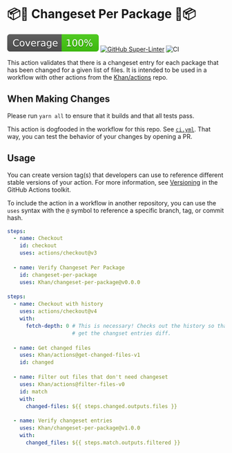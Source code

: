# 📦🦋 Changeset Per Package 🦋📦

![Test Coverage](badges/coverage.svg)
[![GitHub Super-Linter](https://github.com/actions/typescript-action/actions/workflows/linter.yml/badge.svg)](https://github.com/super-linter/super-linter)
![CI](https://github.com/actions/typescript-action/actions/workflows/ci.yml/badge.svg)

This action validates that there is a changeset entry for each package that has
been changed for a given list of files. It is intended to be used in a workflow
with other actions from the [Khan/actions](https://github.com/Khan/actions)
repo.

## When Making Changes

Please run `yarn all` to ensure that it builds and that all tests pass.

This action is dogfooded in the workflow for this repo. See
[`ci.yml`](./.github/workflows/ci.yml). That way, you can test the behavior of
your changes by opening a PR.

## Usage

You can create version tag(s) that developers can use to reference different
stable versions of your action. For more information, see
[Versioning](https://github.com/actions/toolkit/blob/master/docs/action-versioning.md)
in the GitHub Actions toolkit.

To include the action in a workflow in another repository, you can use the
`uses` syntax with the `@` symbol to reference a specific branch, tag, or commit
hash.

```yaml
steps:
  - name: Checkout
    id: checkout
    uses: actions/checkout@v3

  - name: Verify Changeset Per Package
    id: changeset-per-package
    uses: Khan/changeset-per-package@v0.0.0

steps:
  - name: Checkout with history
    uses: actions/checkout@v4
    with:
      fetch-depth: 0 # This is necessary! Checks out the history so that we can
                     # get the changset entries diff.

  - name: Get changed files
    uses: Khan/actions@get-changed-files-v1
    id: changed

  - name: Filter out files that don't need changeset
    uses: Khan/actions@filter-files-v0
    id: match
    with:
      changed-files: ${{ steps.changed.outputs.files }}

  - name: Verify changeset entries
    uses: Khan/changeset-per-package@v1.0.0
    with:
      changed_files: ${{ steps.match.outputs.filtered }}
```
